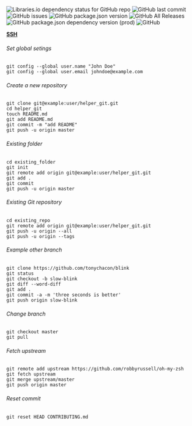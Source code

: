 ![Libraries.io dependency status for GitHub repo](https://img.shields.io/librariesio/github/dedpnd/yaradio-yamusic.svg)
![GitHub last commit](https://img.shields.io/github/last-commit/dedpnd/yaradio-yamusic.svg)
![GitHub issues](https://img.shields.io/github/issues/dedpnd/yaradio-yamusic.svg)
![GitHub package.json version](https://img.shields.io/github/package-json/v/dedpnd/yaradio-yamusic.svg)
![GitHub All Releases](https://img.shields.io/github/downloads/dedpnd/yaradio-yamusic/total.svg)
![GitHub package.json dependency version (prod)](https://img.shields.io/github/package-json/dependency-version/dedpnd/yaradio-yamusic/electron.svg)
![GitHub](https://img.shields.io/github/license/dedpnd/yaradio-yamusic.svg)

[**SSH**](https://help.github.com/articles/connecting-to-github-with-ssh/)

###### Set global setings
```
git config --global user.name "John Doe"
git config --global user.email johndoe@example.com
```
###### Create a new repository
```
git clone git@example:user/helper_git.git
cd helper_git
touch README.md
git add README.md
git commit -m "add README"
git push -u origin master
```
###### Existing folder
```
cd existing_folder
git init
git remote add origin git@example:user/helper_git.git
git add .
git commit
git push -u origin master
```
###### Existing Git repository
```
cd existing_repo
git remote add origin git@example:user/helper_git.git
git push -u origin --all
git push -u origin --tags
```
###### Example other branch
```
git clone https://github.com/tonychacon/blink
git status
git checkout -b slow-blink
git diff --word-diff
git add .
git commit -a -m 'three seconds is better'
git push origin slow-blink
```
###### Change branch
```
git checkout master
git pull
```
###### Fetch upstream
```
git remote add upstream https://github.com/robbyrussell/oh-my-zsh
git fetch upstream
git merge upstream/master
git push origin master
```
###### Reset commit
```
git reset HEAD CONTRIBUTING.md
```
